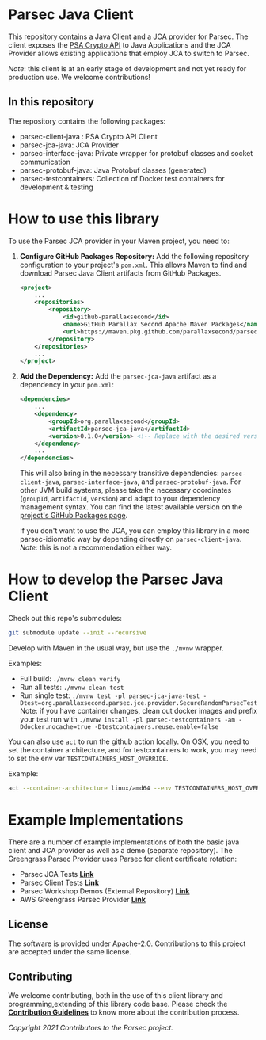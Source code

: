# Parsec Java Client

This repository contains a Java Client and a [JCA provider](https://docs.oracle.com/javase/8/docs/technotes/guides/security/crypto/CryptoSpec.html) for Parsec. The client exposes the [PSA Crypto API](https://github.com/ARMmbed/mbed-crypto/blob/psa-crypto-api/docs/PSA_Cryptography_API_Specification.pdf) to Java Applications and the JCA Provider allows existing applications that employ JCA to switch to Parsec.

_Note_: this client is at an early stage of development and not yet ready for production use. We welcome contributions!

## In this repository

The repository contains the following packages:

- parsec-client-java : PSA Crypto API Client
- parsec-jca-java: JCA Provider
- parsec-interface-java: Private wrapper for protobuf classes and socket communication
- parsec-protobuf-java: Java Protobuf classes (generated)
- parsec-testcontainers: Collection of Docker test containers for development & testing

# How to use this library

To use the Parsec JCA provider in your Maven project, you need to:

1.  **Configure GitHub Packages Repository:**
    Add the following repository configuration to your project's `pom.xml`. This allows Maven to find and download Parsec Java Client artifacts from GitHub Packages.

    ```xml
    <project>
        ...
        <repositories>
            <repository>
                <id>github-parallaxsecond</id>
                <name>GitHub Parallax Second Apache Maven Packages</name>
                <url>https://maven.pkg.github.com/parallaxsecond/parsec-client-java</url>
            </repository>
        </repositories>
        ...
    </project>
    ```

2.  **Add the Dependency:**
    Add the `parsec-jca-java` artifact as a dependency in your `pom.xml`:

    ```xml
    <dependencies>
        ...
        <dependency>
            <groupId>org.parallaxsecond</groupId>
            <artifactId>parsec-jca-java</artifactId>
            <version>0.1.0</version> <!-- Replace with the desired version -->
        </dependency>
        ...
    </dependencies>
    ```

    This will also bring in the necessary transitive dependencies: `parsec-client-java`, `parsec-interface-java`, and `parsec-protobuf-java`. For other JVM build systems, please take the necessary coordinates (`groupId`, `artifactId`, `version`) and adapt to your dependency management syntax. You can find the latest available version on the [project's GitHub Packages page](https://github.com/parallaxsecond/parsec-client-java/packages).

    If you don't want to use the JCA, you can employ this library in a more parsec-idiomatic way by depending directly on `parsec-client-java`. _Note:_ this is not a recommendation either way.

# How to develop the Parsec Java Client

Check out this repo's submodules:

```sh
git submodule update --init --recursive
```

Develop with Maven in the usual way, but use the `./mvnw` wrapper.

Examples:

- Full build: `./mvnw clean verify`
- Run all tests: `./mvnw clean test`
- Run single test: `./mvnw test -pl parsec-jca-java-test -Dtest=org.parallaxsecond.parsec.jce.provider.SecureRandomParsecTest`
  Note: if you have container changes, clean out docker images and prefix your test run with `./mvnw install -pl parsec-testcontainers -am -Ddocker.nocache=true -Dtestcontainers.reuse.enable=false`

You can also use `act` to run the github action locally. On OSX, you need to set the container architecture, and for testcontainers to work, you may need to set the env var `TESTCONTAINERS_HOST_OVERRIDE`.

Example:

```sh
act --container-architecture linux/amd64 --env TESTCONTAINERS_HOST_OVERRIDE=`ipconfig getifaddr en0`
```

# Example Implementations

There are a number of example implementations of both the basic java client and JCA provider as well as a demo (separate repository). The Greengrass Parsec Provider uses Parsec for client certificate rotation:

- Parsec JCA Tests [**Link**](/parsec-jca-java-test/src/test/java/org/parallaxsecond/parsec/jce/provider/)
- Parsec Client Tests [**Link**](/parsec-client-java/src/test/java/org/parallaxsecond/parsec/client/core/)
- Parsec Workshop Demos (External Repository) [**Link**](https://github.com/56kcloud/parsec-workshop)
- AWS Greengrass Parsec Provider [**Link**](https://github.com/awslabs/aws-greengrass-labs-parsec-provider)

## License

The software is provided under Apache-2.0. Contributions to this project are accepted under the same license.

## Contributing

We welcome contributing, both in the use of this client library and programming,extending of this library code base.
Please check the [**Contribution Guidelines**](https://parallaxsecond.github.io/parsec-book/contributing/index.html)
to know more about the contribution process.

_Copyright 2021 Contributors to the Parsec project._
